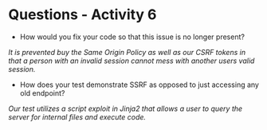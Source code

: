 # Questions - Activity 6

- How would you fix your code so that this issue is no longer present?

*It is prevented buy the Same Origin Policy as well as our CSRF tokens in that a person with an invalid session cannot mess with another users valid session.*

- How does your test demonstrate SSRF as opposed to just accessing any old endpoint?

*Our test utilizes a script exploit in Jinja2 that allows a user to query the server for internal files and execute code.*